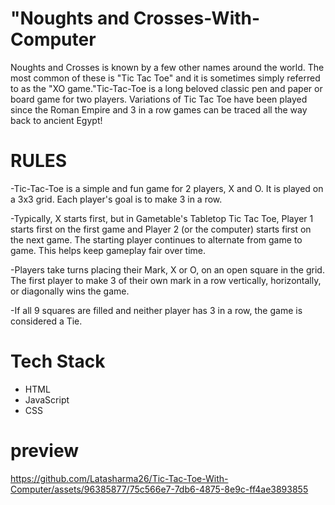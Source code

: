 # "Noughts and Crosses-With-Computer
Noughts and Crosses is known by a few other names around the world. The most common of these is "Tic Tac Toe" and it is sometimes simply referred to as the "XO game."Tic-Tac-Toe is a long beloved classic pen and paper or board game for two players. Variations of Tic Tac Toe have been played since the Roman Empire and 3 in a row games can be traced all the way back to ancient Egypt!
# RULES
-Tic-Tac-Toe is a simple and fun game for 2 players, X and O. It is played on a 3x3 grid. Each player's goal is to make 3 in a row.

-Typically, X starts first, but in Gametable's Tabletop Tic Tac Toe, Player 1 starts first on the first game and Player 2 (or the computer) starts first on the next game. The starting player continues to alternate from game to game. This helps keep gameplay fair over time.

-Players take turns placing their Mark, X or O, on an open square in the grid. The first player to make 3 of their own mark in a row vertically, horizontally, or diagonally wins the game.

-If all 9 squares are filled and neither player has 3 in a row, the game is considered a Tie.
# Tech Stack
- HTML
- JavaScript
- CSS

# preview


https://github.com/Latasharma26/Tic-Tac-Toe-With-Computer/assets/96385877/75c566e7-7db6-4875-8e9c-ff4ae3893855

